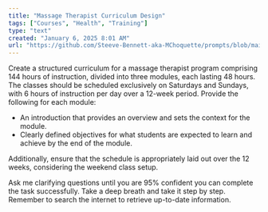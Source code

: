 ```yaml
---
title: "Massage Therapist Curriculum Design"
tags: ["Courses", "Health", "Training"]
type: "text"
created: "January 6, 2025 8:01 AM"
url: "https://github.com/Steeve-Bennett-aka-MChoquette/prompts/blob/main/massage_therapist_curriculum_design.md"
---
```


Create a structured curriculum for a massage therapist program comprising 144 hours of instruction, divided into three modules, each lasting 48 hours. The classes should be scheduled exclusively on Saturdays and Sundays, with 6 hours of instruction per day over a 12-week period. Provide the following for each module:

- An introduction that provides an overview and sets the context for the module.
- Clearly defined objectives for what students are expected to learn and achieve by the end of the module.

Additionally, ensure that the schedule is appropriately laid out over the 12 weeks, considering the weekend class setup. 

Ask me clarifying questions until you are 95% confident you can complete the task successfully. Take a deep breath and take it step by step. Remember to search the internet to retrieve up-to-date information.